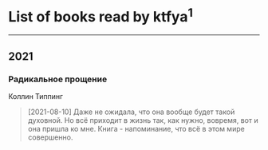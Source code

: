 # List of books read by ktfya<sup>1</sup>
---

## 2021

### Радикальное прощение
Коллин Типпинг
> [2021-08-10] Даже не ожидала, что она вообще будет такой духовной. Но всё приходит в жизнь так, как нужно, вовремя, вот и она пришла ко мне. Книга - напоминание, что всё в этом мире совершенно.



